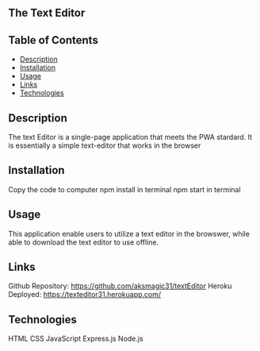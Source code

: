 ## The Text Editor

## Table of Contents 

- [Description](#Description)
- [Installation](#Installation)
- [Usage](#Usage)
- [Links](#Links)
- [Technologies](#Technologies)


## Description
The text Editor is a single-page application that meets the PWA stardard. It is essentially a simple text-editor that works in the browser

## Installation
Copy the code to computer
npm install in terminal
npm start in terminal

## Usage
This application enable users to utilize  a text editor in the browswer, while able to download the text editor to use offline.

## Links
Github Repository:
https://github.com/aksmagic31/textEditor
Heroku Deployed:
https://texteditor31.herokuapp.com/

## Technologies
HTML
CSS
JavaScript
Express.js
Node.js
